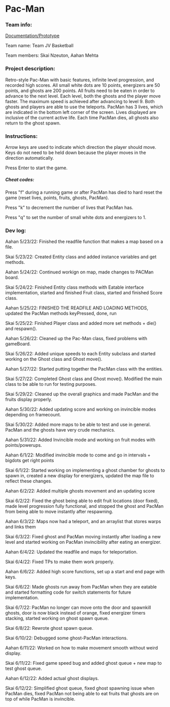 # Pac-Man

### Team info:

<p> <a href="https://docs.google.com/document/d/1kgMOwK3Hvl9qedhFxxRxU04NU001gjAafCrqJr1HqKc/edit#">Documentation/Prototype</a> </p>

<p> Team name: Team JV Basketball </p>
<p> Team members: Skai Nzeuton, Aahan Mehta </p>

### Project description:

<p> Retro-style Pac-Man with basic features, infinite level progression, and recorded high scores. All small white dots are 10 points, energizers are 50 points, and ghosts are 200 points. All fruits need to be eaten in order to advance to the next level. Each level, both the ghosts and the player move faster. The maximum speed is achieved after advancing to level 9. Both ghosts and players are able to use the teleports. PacMan has 3 lives, which are indicated in the bottom left corner of the screen. Lives displayed are inclusive of the current active life. Each time PacMan dies, all ghosts also return to the ghost spawn. </p>

### Instructions:

<p> Arrow keys are used to indicate which direction the player should move. Keys do not need to be held down because the player moves in the direction automatically. </p>

<p> Press Enter to start the game. </p>

##### Cheat codes:

<p> Press "f" during a running game or after PacMan has died to hard reset the game (reset lives, points, fruits, ghosts, PacMan). </p>

<p> Press "k" to decrement the number of lives that PacMan has. </p>

<p> Press "q" to set the number of small white dots and energizers to 1. </p>

### Dev log:

Aahan 5/23/22: Finished the readfile function that makes a map based on a file.

Skai 5/23/22: Created Entity class and added instance variables and get methods.

Aahan 5/24/22: Continued workign on map, made changes to PACMan board.

Skai 5/24/22: Finished Entity class methods with Eatable interface implementation, started and finished Fruit class, started and finished Score class.

Aahan 5/25/22: FINISHED THE READFILE AND LOADING METHODS, updated the PacMan methods keyPressed, done, run

Skai 5/25/22: Finished Player class and added more set methods + die() and respawn().

Aahan 5/26/22: Cleaned up the Pac-Man class, fixed problems with gameBoard.

Skai 5/26/22: Added unique speeds to each Entity subclass and started working on the Ghost class and Ghost move().

Aahan 5/27/22: Started putting together the PacMan class with the entities.

Skai 5/27/22: Completed Ghost class and Ghost move(). Modified the main class to be able to run for testing purposes.

Skai 5/29/22: Cleaned up the overall graphics and made PacMan and the fruits display properly.

Aahan 5/30/22: Added updating score and working on invincible modes depending on framecount.

Skai 5/30/22: Added more maps to be able to test and use in general. PacMan and the ghosts have very crude mechanics.

Aahan 5/31/22: Added Invincible mode and working on fruit modes with points/powerups.

Aahan 6/1/22: Modified invincible mode to come and go in intervals + bigdots get right points

Skai 6/1/22: Started working on implementing a ghost chamber for ghosts to spawn in, created a new display for energizers, updated the map file to reflect these changes.

Aahan 6/2/22: Added multiple ghosts movement and an updating score

Skai 6/2/22: Fixed the ghost being able to edit fruit locations (door fixed), made level progression fully functional, and stopped the ghost and PacMan from being able to move instantly after respawning.

Aahan 6/3/22: Maps now had a teleport, and an arraylist that stores warps and links them

Skai 6/3/22: Fixed ghost and PacMan moving instantly after loading a new level and started working on PacMan invincibility after eating an energizer.

Aahan 6/4/22: Updated the readfile and maps for teleportation.

Skai 6/4/22: Fixed TPs to make them work properly.

Aahan 6/6/22: Added high score functions, set up a start and end page with keys.

Skai 6/6/22: Made ghosts run away from PacMan when they are eatable and started formatting code for switch statements for future implementation.

Skai 6/7/22: PacMan no longer can move onto the door and spawnkill ghosts, door is now black instead of orange, fixed energizer timers stacking, started working on ghost spawn queue.

Skai 6/8/22: Rewrote ghost spawn queue.

Skai 6/10/22: Debugged some ghost-PacMan interactions.

Aahan 6/11/22: Worked on how to make movement smooth without weird display.

Skai 6/11/22: Fixed game speed bug and added ghost queue + new map to test ghost queue.

Aahan 6/12/22: Added actual ghost displays.

Skai 6/12/22: Simplified ghost queue, fixed ghost spawning issue when PacMan dies, fixed PacMan not being able to eat fruits that ghosts are on top of while PacMan is invincible.
